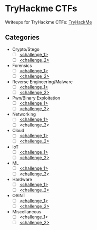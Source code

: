 # TryHackme CTFs

Writeups for TryHackme CTFs: [TryHackMe](<https://www.tryhackme.com>)

## Categories

- Crypto/Stego
   - [ ] [<challenge_1>](<link_to_writeup>)
   - [ ] [<challenge_2>](<link_to_writeup>)
   
- Forensics
   - [ ] [<challenge_1>](<link_to_writeup>)
   - [ ] [<challenge_2>](<link_to_writeup>)
   
- Reverse Engineering/Malware
   - [ ] [<challenge_1>](<link_to_writeup>)
   - [ ] [<challenge_2>](<link_to_writeup>)

- Pwn/Binary Exploitation
   - [ ] [<challenge_1>](<link_to_writeup>)
   - [ ] [<challenge_2>](<link_to_writeup>)

- Networking
   - [ ] [<challenge_1>](<link_to_writeup>)
   - [ ] [<challenge_2>](<link_to_writeup>)
 
- Cloud
   - [ ] [<challenge_1>](<link_to_writeup>)
   - [ ] [<challenge_2>](<link_to_writeup>)
   
- IoT
   - [ ] [<challenge_1>](<link_to_writeup>)
   - [ ] [<challenge_2>](<link_to_writeup>)

- ML
   - [ ] [<challenge_1>](<link_to_writeup>)
   - [ ] [<challenge_2>](<link_to_writeup>)

- Hardware
   - [ ] [<challenge_1>](<link_to_writeup>)
   - [ ] [<challenge_2>](<link_to_writeup>)

- OSINT
   - [ ] [<challenge_1>](<link_to_writeup>)
   - [ ] [<challenge_2>](<link_to_writeup>)

- Miscellaneous
   - [ ] [<challenge_1>](<link_to_writeup>)
   - [ ] [<challenge_2>](<link_to_writeup>)
